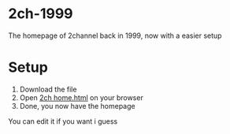 # 2ch-1999
The homepage of 2channel back in 1999, now with a easier setup

# Setup
1. Download the file
2. Open [2ch home.html](https://github.com/Magallanesmapping321/2ch-1999/blob/main/2ch%20home.html) on your browser
3. Done, you now have the homepage

You can edit it if you want i guess
